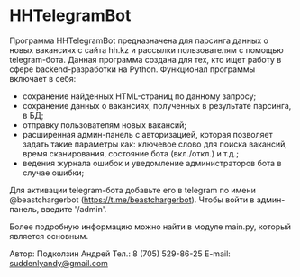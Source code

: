 # HHTelegramBot
Программа HHTelegramBot предназначена для парсинга данных о новых вакансиях с сайта hh.kz и рассылки пользователям с помощью telegram-бота. 
Данная программа создана для тех, кто ищет работу в сфере backend-разработки на Python. Функционал программы включает в себя:
- сохранение найденных HTML-страниц по данному запросу;
- сохранение данных о вакансиях, полученных в результате парсинга, в БД;
- отправку пользователям новых вакансий;
- расширенная админ-панель с авторизацией, которая позволяет задать такие параметры как: ключевое слово для поиска вакансий, время сканирования, состояние бота (вкл./откл.) и т.д.;
- ведения журнала ошибок и уведомление администраторов бота в случае ошибки;

Для активации telegram-бота добавьте его в telegram по имени @beastchargerbot (https://t.me/beastchargerbot).
Чтобы войти в админ-панель, введите '/admin'.

Более подробную информацию можно найти в модуле main.py, который является основным.

Автор: Подколзин Андрей
Тел.: 8 (705) 529-86-25
E-mail: suddenlyandy@gmail.com
